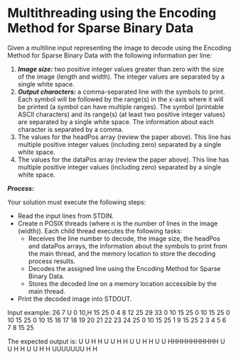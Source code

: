 # Multithreading using the Encoding Method for Sparse Binary Data

Given a multiline input representing the image to decode using the Encoding Method for Sparse Binary Data with the following information per line:
1. ***Image size:*** two positive integer values greater than zero with the size of the image (length and width). The integer values are separated by a single white space.
2. ***Output characters:*** a comma-separated line with the symbols to print. Each symbol will be followed by the range(s) in the x-axis where it will be printed (a symbol can have multiple ranges). The symbol (printable ASCII characters) and its range(s) (at least two positive integer values) are separated by a single white space. The information about each character is separated by a comma.
3. The values for the headPos array (review the paper above). This line has multiple positive integer values (including zero)
separated by a single white space.
4. The values for the dataPos array (review the paper above). This line has multiple positive integer values (including zero) separated by a single white space.

***Process:***
 
Your solution must execute the following steps:
 
* Read the input lines from STDIN.
* Create n POSIX threads (where n is the number of lines in the image (width)). Each child thread executes the following tasks:
  * Receives the line number to decode, the image size, the headPos and dataPos arrays, the information about the symbols to print from the main thread, and the memory location to store the decoding process results.
  * Decodes the assigned line using the Encoding Method for Sparse Binary Data.
  * Stores the decoded line on a memory location accessible by the main thread.
* Print the decoded image into STDOUT.

Input example:
26 7
U 0 10,H 15 25 
0 4 8 12 25 29 33
0 10 15 25 0 10 15 25 0 10 15 25 0 10 15 16 17 18 19 20 21 22 23 24 25 0 10 15 25 1 9 15 25 2 3 4 5 6 7 8 15 25
 
The expected output is:
<prev>
U         U    H         H
U         U    H         H
U         U    H         H
U         U    HHHHHHHHHHH
U         U    H         H
 U       U     H         H
  UUUUUUU      H         H
</prev>
